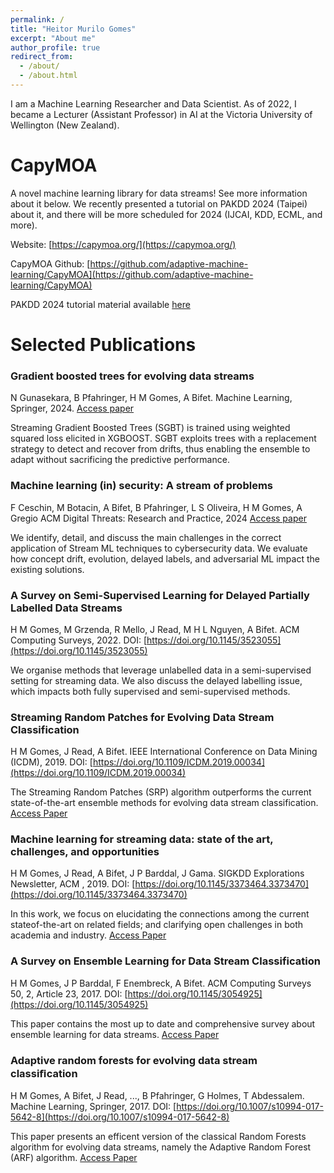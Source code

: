 ```yaml
---
permalink: /
title: "Heitor Murilo Gomes"
excerpt: "About me"
author_profile: true
redirect_from: 
  - /about/
  - /about.html
---
```



I am a Machine Learning Researcher and Data Scientist. 
As of 2022, I became a Lecturer (Assistant Professor) in AI at the Victoria University of Wellington (New Zealand). 
<!-- Previously, I am an associate researcher at the [AI Institute](https://ai.waikato.ac.nz) at the University of Waikato.  -->

CapyMOA
=====

A novel machine learning library for data streams! See more information about it below. We recently presented a tutorial on PAKDD 2024 (Taipei) about it, and there will be more scheduled for 2024 (IJCAI, KDD, ECML, and more). 

Website: [https://capymoa.org/](https://capymoa.org/)

CapyMOA Github: [https://github.com/adaptive-machine-learning/CapyMOA](https://github.com/adaptive-machine-learning/CapyMOA)

PAKDD 2024 tutorial material available [here](https://heitorgomes.com/talks/2024-PAKDD-Tutorial-Taiwan)

Selected Publications
======

### Gradient boosted trees for evolving data streams
N Gunasekara, B Pfahringer, H M Gomes, A Bifet. 
Machine Learning, Springer, 2024. [Access paper](https://link.springer.com/article/10.1007/s10994-024-06517-y)

Streaming Gradient Boosted Trees (SGBT) is trained using weighted squared loss elicited in XGBOOST. SGBT exploits trees with a replacement strategy to detect and recover from drifts, thus enabling the ensemble to adapt without sacrificing the predictive performance.

### Machine learning (in) security: A stream of problems
F Ceschin, M Botacin, A Bifet, B Pfahringer, L S Oliveira, H M Gomes, A Gregio
ACM Digital Threats: Research and Practice, 2024
[Access paper](https://dl.acm.org/doi/pdf/10.1145/3617897)

We identify, detail, and discuss the main challenges in the correct application of Stream ML techniques to cybersecurity data. We evaluate how concept drift, evolution, delayed labels, and adversarial ML impact the existing solutions. 

### A Survey on Semi-Supervised Learning for Delayed Partially Labelled Data Streams
H M Gomes, M Grzenda, R Mello, J Read, M H L Nguyen, A Bifet. ACM Computing Surveys, 2022.
DOI: [https://doi.org/10.1145/3523055](https://doi.org/10.1145/3523055)

We organise methods that leverage unlabelled data in a semi-supervised setting for streaming data. We also discuss the delayed labelling issue, which impacts both fully supervised and semi-supervised methods.

### Streaming Random Patches for Evolving Data Stream Classification
H M Gomes, J Read, A Bifet. IEEE International Conference on Data Mining (ICDM), 2019. DOI: [https://doi.org/10.1109/ICDM.2019.00034](https://doi.org/10.1109/ICDM.2019.00034)

The Streaming Random Patches (SRP) algorithm outperforms the current state-of-the-art ensemble methods for evolving data stream classification. [Access Paper](https://www.researchgate.net/publication/338943432_Streaming_Random_Patches_for_Evolving_Data_Stream_Classification)

### Machine learning for streaming data: state of the art, challenges, and opportunities
H M Gomes, J Read, A Bifet, J P Barddal, J Gama. SIGKDD Explorations Newsletter, ACM , 2019. DOI: [https://doi.org/10.1145/3373464.3373470](https://doi.org/10.1145/3373464.3373470)
 
In this work, we focus on elucidating the connections among the current stateof-the-art on related fields; and clarifying open challenges in both academia and industry. [Access Paper](https://www.researchgate.net/publication/337581742_Machine_learning_for_streaming_data_state_of_the_art_challenges_and_opportunities)

### A Survey on Ensemble Learning for Data Stream Classification
H M Gomes, J P Barddal, F Enembreck, A Bifet. ACM Computing Surveys 50, 2, Article 23, 2017. DOI: [https://doi.org/10.1145/3054925](https://doi.org/10.1145/3054925)
 
This paper contains the most up to date and comprehensive survey about ensemble learning for data streams.  [Access Paper](https://www.researchgate.net/publication/315698712_A_Survey_on_Ensemble_Learning_for_Data_Stream_Classification)

### Adaptive random forests for evolving data stream classiﬁcation
H M Gomes, A Bifet, J Read, ..., B Pfahringer, G Holmes, T Abdessalem. Machine Learning, Springer, 2017. DOI: [https://doi.org/10.1007/s10994-017-5642-8](https://doi.org/10.1007/s10994-017-5642-8)
 
This paper presents an efficent version of the classical Random Forests algorithm for evolving data streams, namely the Adaptive Random Forest (ARF) algorithm. [Access Paper](https://www.researchgate.net/publication/317579226_Adaptive_random_forests_for_evolving_data_stream_classification)

